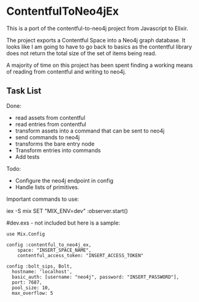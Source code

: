 # ContentfulToNeo4jEx

This is a port of the contentful-to-neo4j project from Javascript to Elixir.

The project exports a Contentful Space into a Neo4j graph database.
It looks like I am going to have to go back to basics as the contentful library does not
return the total size of the set of items being read. 

A majority of time on this project has been spent finding a working means of reading from contentful and writing to neo4j.

## Task List

Done:

- read assets from contentful
- read entries from contentful
- transform assets into a command that can be sent to neo4j
- send commands to neo4j
- transforms the bare entry node
- Transform entries into commands
- Add tests

Todo:

- Configure the neo4j endpoint in config
- Handle lists of primitives.

Important commands to use:

iex -S mix
SET "MIX_ENV=dev"
:observer.start()

#dev.exs - not included but here is a sample:
```
use Mix.Config

config :contentful_to_neo4j_ex,
    space: "INSERT_SPACE_NAME",
    contentful_access_token: "INSERT_ACCESS_TOKEN"

config :bolt_sips, Bolt,
  hostname: 'localhost',
  basic_auth: [username: "neo4j", password: "INSERT_PASSWORD"],
  port: 7687,
  pool_size: 10,
  max_overflow: 5  
```